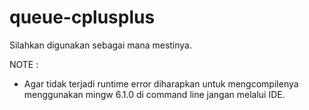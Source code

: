 # queue-cplusplus
Silahkan digunakan sebagai mana mestinya.

NOTE :
- Agar tidak terjadi runtime error diharapkan untuk mengcompilenya menggunakan mingw 6.1.0 di command line jangan melalui IDE.

